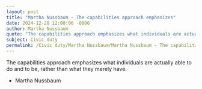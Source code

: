 ```yaml
---
layout: post
title: "Martha Nussbaum - The capabilities approach emphasizes"
date: 2024-12-28 12:00:00 -0000
author: Martha Nussbaum
quote: "The capabilities approach emphasizes what individuals are actually able to do and to be, rather than what they merely have."
subject: Civic duty
permalink: /Civic duty/Martha Nussbaum/Martha Nussbaum - The capabilities approach emphasizes
---
```


The capabilities approach emphasizes what individuals are actually able to do and to be, rather than what they merely have.

- Martha Nussbaum
